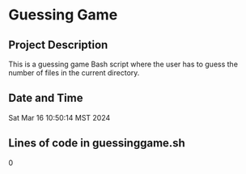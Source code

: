 # Guessing Game
## Project Description
This is a guessing game Bash script where the user has to guess the number of files in the current directory.
## Date and Time
Sat Mar 16 10:50:14 MST 2024
## Lines of code in guessinggame.sh
0
